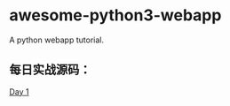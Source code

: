 # awesome-python3-webapp
A python webapp tutorial.
## 每日实战源码：
  [Day 1](https://github.com/shizi0123/awesome-python3-webapp/blob/Day-1)

